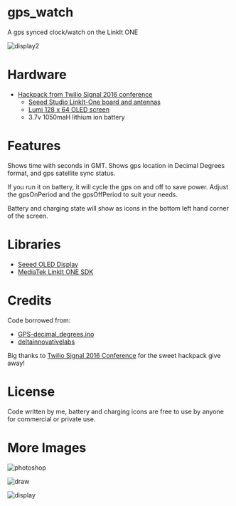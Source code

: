 # gps_watch
A gps synced clock/watch on the LinkIt ONE

![display2](https://cloud.githubusercontent.com/assets/484713/15808170/aaeca472-2b25-11e6-804d-27dede649d4d.jpg)

# Hardware

- [Hackpack from Twilio Signal 2016 conference](http://hackpack.cc/)
  - [Seeed Studio LinkIt-One board and antennas](http://www.seeedstudio.com/item_detail.html?p_id=2017)
  - [Lumi 128 x 64 OLED screen](http://www.seeedstudio.com/item_detail.html?p_id=781)
  - 3.7v 1050maH lithium ion battery

# Features

Shows time with seconds in GMT. Shows gps location in Decimal Degrees format, and gps satellite sync status.

If you run it on battery, it will cycle the gps on and off to save power. Adjust the gpsOnPeriod and the gpsOffPeriod to suit your needs.

Battery and charging state will show as icons in the bottom left hand corner of the screen.

# Libraries

- [Seeed OLED Display](https://github.com/Seeed-Studio/OLED_Display_128X64)
- [MediaTek LinkIt ONE SDK](http://labs.mediatek.com/site/global/developer_tools/mediatek_linkit/sdk_intro/index.gsp)

# Credits

Code borrowed from:
- [GPS-decimal_degrees.ino](https://github.com/MediaTek-Labs/linkIt-ONE-additional-example/blob/master/GPS-decimal_degrees/GPS-decimal_degrees.ino)
- [deltainnovativelabs](https://deltainnovativelabs.wordpress.com/2015/01/15/linkit-one-rtc-example-code/)

Big thanks to [Twilio Signal 2016 Conference](https://www.twilio.com/signal) for the sweet hackpack give away!

# License

Code written by me, battery and charging icons are free to use by anyone for commercial or private use.

# More Images

![photoshop](https://cloud.githubusercontent.com/assets/484713/15808044/593b520c-2b22-11e6-8342-8ec92838ea76.png)

![draw](https://cloud.githubusercontent.com/assets/484713/15808045/5db2fac4-2b22-11e6-9577-96c600164007.png)

![display](https://cloud.githubusercontent.com/assets/484713/15808046/64bf2964-2b22-11e6-9ea6-c73894f57fb1.jpg)



